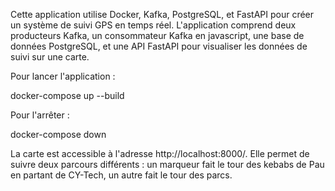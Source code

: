 Cette application utilise Docker, Kafka, PostgreSQL, et FastAPI pour créer un système de suivi GPS en temps réel. L'application comprend deux producteurs Kafka, un consommateur Kafka en javascript, une base de données PostgreSQL, et une API FastAPI pour visualiser les données de suivi sur une carte.

Pour lancer l'application :

docker-compose up --build

Pour l'arrêter : 

docker-compose down

La carte est accessible à l'adresse http://localhost:8000/. Elle permet de suivre deux parcours différents : un marqueur fait le tour des kebabs de Pau en partant de CY-Tech, un autre fait le tour des parcs.